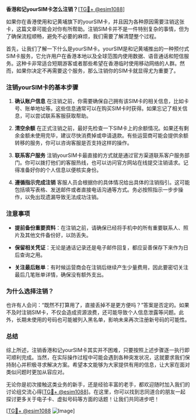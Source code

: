 **香港和记yourSIM卡怎么注销？**[[TG💪+ @esim1088](https://t.me/s/esim1088)]

如果你在香港使用和记黄埔旗下的yourSIM卡，并且因为各种原因需要注销这张卡，这篇文章可能会对你有所帮助。注销SIM卡并不是一件特别复杂的事情，但为了确保流程顺畅，避免不必要的麻烦，我们需要了解清楚整个过程。

首先，让我们了解一下什么是yourSIM卡。yourSIM是和记黄埔推出的一种预付式SIM卡服务，它允许用户在香港本地以及全球范围内使用数据、语音通话和短信服务。这种卡非常适合短期游客或者那些希望在香港临时使用移动网络的人群。然而，如果你决定不再需要这个服务，那么注销你的SIM卡就显得尤为重要了。

### 注销yourSIM卡的基本步骤

1. **确认账户信息**
   在注销之前，你需要确保自己拥有该SIM卡的相关信息，比如卡号、账单地址等。这些信息通常可以在购买SIM卡时获得。如果忘记了相关信息，可以尝试联系客服获取帮助。

2. **清空余额**
   在正式注销之前，最好先检查一下SIM卡上的余额情况。如果还有剩余金额未使用完毕，建议尽快消费掉或申请退款。有些运营商可能会提供余额转移的服务，你可以咨询客服是否支持这样的操作。

3. **联系客户服务**
   注销yourSIM卡最直接的方式就是通过官方渠道联系客户服务部门。你可以拨打他们的客服热线，也可以访问官方网站在线提交注销请求。记得准备好你的个人信息以便核实身份。

4. **遵循指示完成注销**
   客服人员会根据你的具体情况给出具体的注销指引。这可能包括填写表格、发送邮件或者直接电话沟通等方式。务必按照指示一步步操作，以免出现遗漏导致无法成功注销。

### 注意事项

- **提前备份重要资料**：在注销之前，请确保已经将手机中的所有重要联系人、照片及其他文件备份好，以防丢失。
  
- **保留相关凭证**：无论是通话记录还是电子邮件回复，都应妥善保存下来作为日后查询之用。

- **关注最后账单**：有时候运营商会在注销后继续产生少量费用，因此要密切关注最后几笔账单详情，确保没有额外支出。

### 为什么选择注销？

也许有人会问：“既然不打算用了，直接丢掉不是更方便吗？”答案是否定的。如果不及时注销SIM卡，不仅会造成资源浪费，还可能导致个人信息泄露等问题。此外，长期未使用的号码也可能被列入黑名单，影响未来再次注册新号码的可能性。

### 总结

综上所述，注销香港和记yourSIM卡其实并不困难，只要按照上述步骤逐一执行即可顺利完成。当然，在实际操作过程中可能会遇到各种突发状况，这就要求我们保持耐心并积极寻求解决方案。希望本文能够为大家提供有用的信息，让大家在面对类似问题时更加从容应对。

无论你是初次接触这类业务的新手，还是经验丰富的老手，都欢迎随时加入我们的讨论组交流心得[[TG💪+ @esim1088](https://t.me/s/esim1088)]。在这里，你可以找到志同道合的朋友一起探讨更多关于电子卡、虚拟号码等方面的话题！让我们共同进步吧！

[[TG💪+ @esim1088](https://t.me/s/esim1088) ![Image](https://i.postimg.cc/4NQfJmqS/Snipaste-2025-05-13-00-14-12.png)]